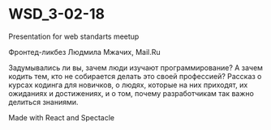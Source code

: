 # WSD_3-02-18
Presentation for web standarts meetup

Фронтед-ликбез
Людмила Мжачих, Mail.Ru

Задумывались ли вы, зачем люди изучают программирование? 
А зачем кодить тем, кто не собирается делать это своей профессией?
Рассказ о курсах кодинга для новичков, о людях, которые на них приходят, их ожиданиях и достижениях, 
и о том, почему разработчикам так важно делиться знаниями.

Made with React and Spectacle
